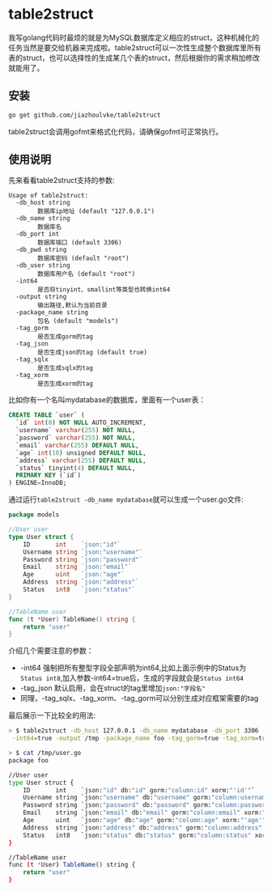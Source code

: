 # table2struct #

我写golang代码时最烦的就是为MySQL数据库定义相应的struct，这种机械化的任务当然是要交给机器来完成啦。table2struct可以一次性生成整个数据库里所有表的struct，也可以选择性的生成某几个表的struct，然后根据你的需求稍加修改就能用了。

## 安装

```bash
go get github.com/jiazhoulvke/table2struct
```

table2struct会调用gofmt来格式化代码，请确保gofmt可正常执行。

## 使用说明

先来看看table2struct支持的参数:

```
Usage of table2struct:
  -db_host string
    	数据库ip地址 (default "127.0.0.1")
  -db_name string
    	数据库名
  -db_port int
    	数据库端口 (default 3306)
  -db_pwd string
    	数据库密码 (default "root")
  -db_user string
    	数据库用户名 (default "root")
  -int64
    	是否将tinyint、smallint等类型也转换int64
  -output string
    	输出路径,默认为当前目录
  -package_name string
    	包名 (default "models")
  -tag_gorm
    	是否生成gorm的tag
  -tag_json
    	是否生成json的tag (default true)
  -tag_sqlx
    	是否生成sqlx的tag
  -tag_xorm
    	是否生成xorm的tag
```

比如你有一个名叫mydatabase的数据库，里面有一个user表：

```sql
CREATE TABLE `user` (
  `id` int(8) NOT NULL AUTO_INCREMENT,
  `username` varchar(255) NOT NULL,
  `password` varchar(255) NOT NULL,
  `email` varchar(255) DEFAULT NULL,
  `age` int(10) unsigned DEFAULT NULL,
  `address` varchar(255) DEFAULT NULL,
  `status` tinyint(4) DEFAULT NULL,
  PRIMARY KEY (`id`)
) ENGINE=InnoDB;
```

通过运行`table2struct -db_name mydatabase`就可以生成一个user.go文件:

```go
package models

//User user
type User struct {
	ID       int    `json:"id"`
	Username string `json:"username"`
	Password string `json:"password"`
	Email    string `json:"email"`
	Age      uint   `json:"age"`
	Address  string `json:"address"`
	Status   int8   `json:"status"`
}

//TableName user
func (t *User) TableName() string {
	return "user"
}
```

介绍几个需要注意的参数：

- -int64 
 强制把所有整型字段全部声明为int64,比如上面示例中的Status为`Status int8`,加入参数-int64=true后，生成的字段就会是`Status int64`
- -tag\_json 
 默认启用，会在struct的tag里增加`json:"字段名"`
- 同理，-tag\_sqlx、-tag\_xorm、-tag\_gorm可以分别生成对应框架需要的tag

最后展示一下比较全的用法:

```bash
> $ table2struct -db_host 127.0.0.1 -db_name mydatabase -db_port 3306 -db_user root -db_pwd root\
 -int64=true -output /tmp -package_name foo -tag_gorm=true -tag_xorm=true -tag_json=true -tag_sqlx=true user

> $ cat /tmp/user.go                                                        
package foo

//User user
type User struct {
	ID       int    `json:"id" db:"id" gorm:"column:id" xorm:"'id'"`
	Username string `json:"username" db:"username" gorm:"column:username" xorm:"'username'"`
	Password string `json:"password" db:"password" gorm:"column:password" xorm:"'password'"`
	Email    string `json:"email" db:"email" gorm:"column:email" xorm:"'email'"`
	Age      uint   `json:"age" db:"age" gorm:"column:age" xorm:"'age'"`
	Address  string `json:"address" db:"address" gorm:"column:address" xorm:"'address'"`
	Status   int8   `json:"status" db:"status" gorm:"column:status" xorm:"'status'"`
}

//TableName user
func (t *User) TableName() string {
	return "user"
}
```
